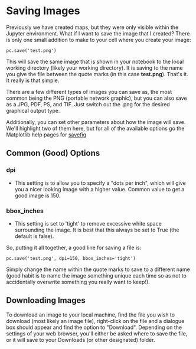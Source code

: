 # Saving Images

Previously we have created maps, but they were only visible within
the Jupyter environment. What if I want to save the image that I
created? There is only one small addition to make to your cell where you
create your image:

`pc.save('test.png')`

This will save the same image that is shown in your notebook to the
local working directory (likely your working directory). It is saving to
the name you give the file between the quote marks (in this case
**test.png**). That's it. It really is that simple.

There are a few different types of images you can save as, the most
common being the PNG (portable network graphic), but you can also save
as a JPG, PDF, PS, and TIF. Just switch out the .png for the desired
graphical output type.

Additionally, you can set other parameters about how the image will
save. We'll highlight two of them here, but for all of the available
options go the Matplotlib help pages for 
[savefig](https://matplotlib.org/stable/api/_as_gen/matplotlib.pyplot.savefig.html)

## Common (Good) Options

### **dpi**
  * This setting is to allow you to specify a "dots per inch",
    which will give you a nicer looking image with a higher value. Common
    value to get a good image is 150.

### **bbox_inches**
  * This setting is set to 'tight' to remove excessive
    white space surrounding the image. It is best that this always be set to
    True (the default is false).

So, putting it all together, a good line for saving a file is:

`pc.save('test.png', dpi=150, bbox_inches='tight')`

Simply change the name within the quote marks to save to a different
name (good habit is to name the image something unique each time so as
not to accidentally overwrite something you really want to keep!).

## Downloading Images

To download an image to your local machine, find the file you wish to
download (most likely an image file), right-click on the file and a
dialogue box should appear and find the option to "Download". Depending
on the settings of your web browser, you'll either be asked where to
save the file, or it will save to your Downloads (or other designated)
folder.